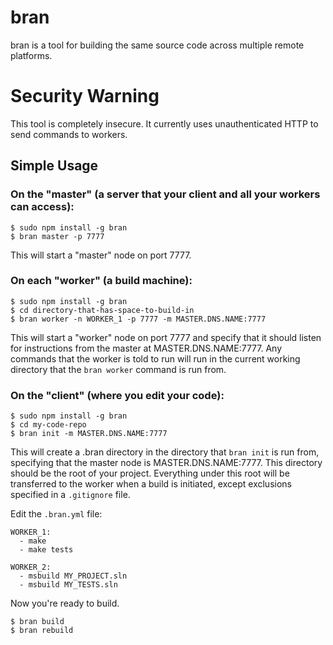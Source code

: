 # bran

bran is a tool for building the same source code across multiple remote platforms.

# Security Warning

This tool is completely insecure. It currently uses unauthenticated HTTP to send commands to workers.

## Simple Usage

### On the "master" (a server that your client and all your workers can access):

    $ sudo npm install -g bran
    $ bran master -p 7777

This will start a "master" node on port 7777.

### On each "worker" (a build machine):

    $ sudo npm install -g bran
    $ cd directory-that-has-space-to-build-in
    $ bran worker -n WORKER_1 -p 7777 -m MASTER.DNS.NAME:7777

This will start a "worker" node on port 7777 and specify that it should listen for instructions from the master at MASTER.DNS.NAME:7777. Any commands that the worker is told to run will run in the current working directory that the ```bran worker``` command is run from.

### On the "client" (where you edit your code):

    $ sudo npm install -g bran
    $ cd my-code-repo
    $ bran init -m MASTER.DNS.NAME:7777

This will create a .bran directory in the directory that ```bran init``` is run from, specifying that the master node is MASTER.DNS.NAME:7777. This directory should be the root of your project. Everything under this root will be transferred to the worker when a build is initiated, except exclusions specified in a ```.gitignore``` file.

Edit the ```.bran.yml``` file:

    WORKER_1:
      - make
      - make tests
      
    WORKER_2:
      - msbuild MY_PROJECT.sln
      - msbuild MY_TESTS.sln 

Now you're ready to build.

    $ bran build
    $ bran rebuild
